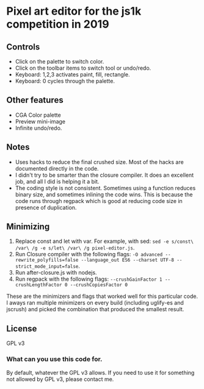 # Pixel art editor for the js1k competition in 2019

## Controls

 - Click on the palette to switch color.
 - Click on the toolbar items to switch tool or undo/redo.
 - Keyboard: 1,2,3 activates paint, fill, rectangle.
 - Keyboard: 0 cycles through the palette.

## Other features

 - CGA Color palette
 - Preview mini-image
 - Infinite undo/redo.

 ## Notes

 - Uses hacks to reduce the final crushed size. Most of the hacks are documented
   directly in the code.
 - I didn't try to be smarter than the closure compiler. It does an excellent
   job, and all I did is helping it a bit.
 - The coding style is not consistent. Sometimes using a function reduces binary
   size, and sometimes inlining the code wins. This is because the code runs
   through regpack which is good at reducing code size in presence of
   duplication.

 ## Minimizing

1. Replace const and let with var. For example, with sed: `sed -e s/const\ /var\ /g -e s/let\ /var\ /g pixel-editor.js`.
2. Run Closure compiler with the following flags: `-O advanced --rewrite_polyfills=false --language_out ES6 --charset UTF-8 --strict_mode_input=false`.
3. Run after-closure.js with nodejs.
4. Run regpack with the following flags: `--crushGainFactor 1 --crushLengthFactor 0 --crushCopiesFactor 0`

These are the minimizers and flags that worked well for this particular code. I aways ran multiple minimizers on every build (including uglify-es and jscrush) and picked the combination that produced the smallest result.

## License

GPL v3

### What can you use this code for.

By default, whatever the GPL v3 allows. If you need to use it for something not
allowed by GPL v3, please contact me.
